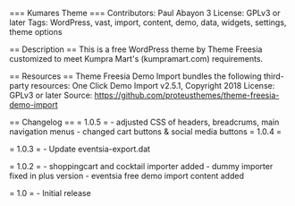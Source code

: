 === Kumares Theme ===
Contributors: Paul Abayon 3
License: GPLv3 or later
Tags: WordPress, vast, import, content, demo, data, widgets, settings, theme options

== Description ==
This is a free WordPress theme by Theme Freesia customized to meet Kumpra Mart's (kumpramart.com) requirements.

== Resources ==
	Theme Freesia Demo Import bundles the following third-party resources:
	One Click Demo Import v2.5.1, Copyright 2018
	License: GPLv3 or later
	Source: https://github.com/proteusthemes/theme-freesia-demo-import

== Changelog ==
= 1.0.5 =
    - adjusted CSS of headers, breadcrums, main navigation menus
    - changed cart buttons & social media buttons
= 1.0.4 =

= 1.0.3 =
	- Update eventsia-export.dat

= 1.0.2 =
	- shoppingcart and cocktail importer added
	- dummy importer fixed in plus version
	- eventsia free demo import content added

= 1.0 =
	- Initial release